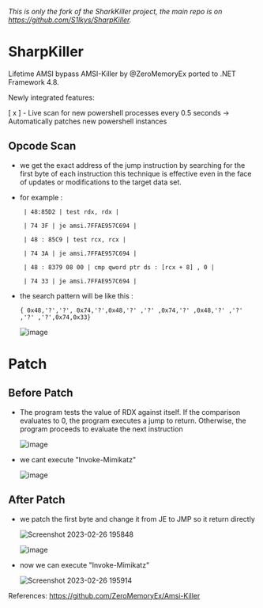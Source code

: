 *This is only the fork of the SharkKiller project, the main repo is on https://github.com/S1lkys/SharpKiller.*

# SharpKiller
Lifetime AMSI bypass AMSI-Killer by @ZeroMemoryEx ported to .NET Framework 4.8.


Newly integrated features:

[ x ] - Live scan for new powershell processes every 0.5 seconds -> Automatically patches new powershell instances 

## Opcode Scan

* we get the exact address of the jump instruction by searching for the first byte of each instruction this technique is effective even in the face of updates or modifications to the target data set.

* for example :

  ` | 48:85D2 | test rdx, rdx |`

  ` | 74 3F | je amsi.7FFAE957C694 |`

  ` | 48 : 85C9 | test rcx, rcx |`

  ` | 74 3A | je amsi.7FFAE957C694 |`

  ` | 48 : 8379 08 00 | cmp qword ptr ds : [rcx + 8] , 0 |`

  ` | 74 33 | je amsi.7FFAE957C694 |`

* the search pattern will be like this :

  `{ 0x48,'?','?', 0x74,'?',0x48,'?' ,'?' ,0x74,'?' ,0x48,'?' ,'?' ,'?' ,'?',0x74,0x33}`

  
  ![image](https://user-images.githubusercontent.com/60795188/221431685-60fb2012-db0f-41aa-bd7b-3a19f07c91c4.png)


# Patch

## Before Patch

* The program tests the value of RDX against itself. If the comparison evaluates to 0, the program executes a jump to return. Otherwise, the program proceeds to evaluate the next instruction

  ![image](https://user-images.githubusercontent.com/60795188/221431975-73c78c9c-5358-44c2-b0de-41d68024e2bb.png)

* we cant execute "Invoke-Mimikatz"

  ![image](https://user-images.githubusercontent.com/60795188/221432132-20993ccf-c53e-493d-8b22-feaea86fb6bf.png)

## After Patch


* we patch the first byte and change it from JE to JMP so it return directly 

  ![Screenshot 2023-02-26 195848](https://user-images.githubusercontent.com/60795188/221444031-5b8c365f-cb38-4ce4-89b5-153ecc12208d.png)

  ![image](https://user-images.githubusercontent.com/60795188/221432418-841db688-879c-4915-8d6e-926236a3732c.png)

* now we can execute "Invoke-Mimikatz"

  ![Screenshot 2023-02-26 195914](https://user-images.githubusercontent.com/60795188/221432425-5c121433-33f4-4b8d-add6-63c078d5edb8.png)





References:
https://github.com/ZeroMemoryEx/Amsi-Killer
